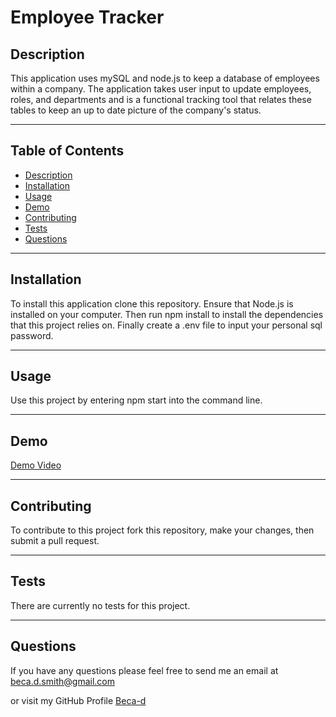 # Employee Tracker

  ## Description 

  This application uses mySQL and node.js to keep a database of employees within a company. The application takes user input to update employees, roles, and departments and is a functional tracking tool that relates these tables to keep an up to date picture of the company's status.

  ---

  ## Table of Contents

  * [Description](#description)
  * [Installation](#installation)
  * [Usage](#usage)
  * [Demo](#demo)
  * [Contributing](#contributing)
  * [Tests](#tests)
  * [Questions](#questions)

  ---
  
  ## Installation

  To install this application clone this repository. Ensure that Node.js is installed on your computer. Then run npm install to install the dependencies that this project relies on. Finally create a .env file to input your personal sql password. 

  ---

  ## Usage

  Use this project by entering npm start into the command line.

  ---
  
  ## Demo 
  
  [Demo Video](https://drive.google.com/file/d/1L7JDOZVszcRb3Iup1vHmZcGrmrCCnw4K/view)
  

  ---

  ## Contributing

  To contribute to this project fork this repository, make your changes, then submit a pull request.

  ---

  ## Tests

  There are currently no tests for this project.

  ---
  
  ## Questions

  If you have any questions please feel free to send me an email at <beca.d.smith@gmail.com>

  or visit my GitHub Profile [Beca-d](https://github.com/Beca-d)

